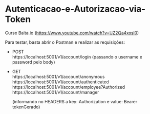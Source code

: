 # Autenticacao-e-Autorizacao-via-Token
Curso Balta.io (https://www.youtube.com/watch?v=UZ2Qa4xosl0)

Para testar, basta abrir o Postman e realizar as requisições:

- POST <br>
  https://localhost:5001/v1/account/login (passando o username e password pelo body)
  
- GET <br>
  https://localhost:5001/v1/account/anonymous <br>
  https://localhost:5001/v1/account/authenticated <br>
  https://localhost:5001/v1/account/employee?Authorized <br>
  https://localhost:5001/v1/account/manager
  
  (informando no HEADERS a key: Authorization e value: Bearer tokenGerado)
